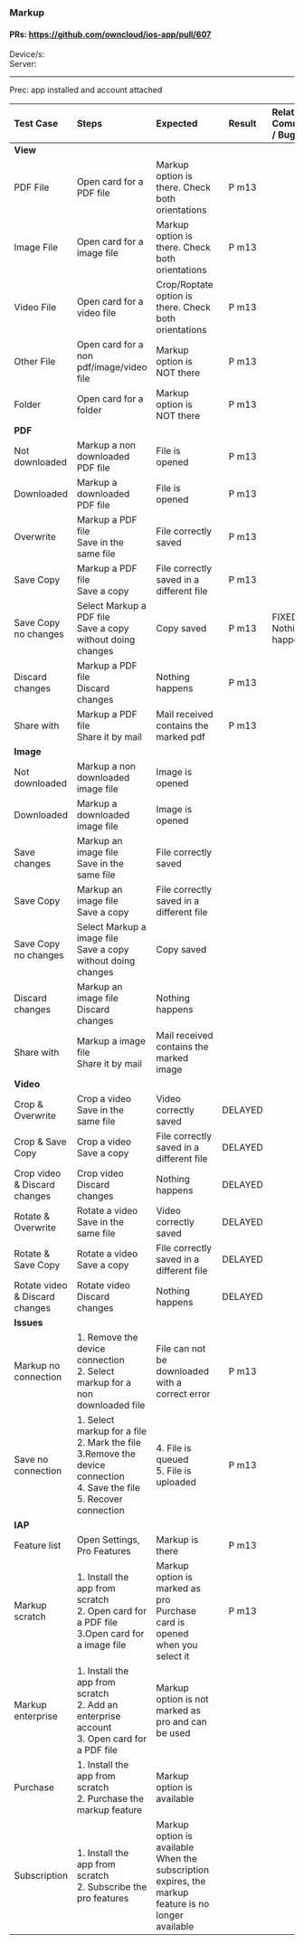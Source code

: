 ### Markup

#### PRs: https://github.com/owncloud/ios-app/pull/607

Device/s: <br>
Server: 


---

Prec: app installed and account attached
 
| Test Case | Steps | Expected | Result | Related Comment / Bug link | 
| :-------- | :---- | :------- | :----: | :------------------------- | 
|**View**||||||
| PDF File | Open card for a PDF file| Markup option is there. Check both orientations | P m13 |  |  |
| Image File | Open card for a image file| Markup option is there. Check both orientations | P m13 |  |  |
| Video File | Open card for a video file| Crop/Roptate option is there. Check both orientations | P m13 |  |  |
| Other File | Open card for a non pdf/image/video file| Markup option is NOT there | P m13 |  |  |
| Folder | Open card for a folder | Markup option is NOT there | P m13 |  |  |
|**PDF**||||||
| Not downloaded | Markup a non downloaded PDF file | File is opened | P m13 |  |  |
| Downloaded | Markup a downloaded PDF file | File is opened | P m13 |  |  |
| Overwrite | Markup a PDF file<br>Save in the same file | File correctly saved | P m13 |  |  |
| Save Copy | Markup a PDF file<br>Save a copy | File correctly saved in a different file | P m13 |  |  |
| Save Copy no changes | Select Markup a PDF file<br>Save a copy without doing changes | Copy saved | P m13 | FIXED: Nothing happens |  |
| Discard changes | Markup a PDF file<br>Discard changes | Nothing happens | P m13 |  |  |
| Share with | Markup a PDF file<br>Share it by mail | Mail received contains the marked pdf | P m13 |  |  |
|**Image**||||||
| Not downloaded | Markup a non downloaded image file | Image is opened |  |  |  |
| Downloaded | Markup a downloaded image file | Image is opened |  |  |  |
| Save changes | Markup an image file<br>Save in the same file | File correctly saved |  |  |  |
| Save Copy | Markup an image file<br>Save a copy | File correctly saved in a different file |  |  |  |
| Save Copy no changes | Select Markup a image file<br>Save a copy without doing changes | Copy saved |  |  |  |
| Discard changes | Markup an image file<br>Discard changes | Nothing happens |  |  |  |
| Share with | Markup a image file<br>Share it by mail | Mail received contains the marked image |  |  |  |
|**Video**| |||||
| Crop & Overwrite | Crop a video<br>Save in the same file | Video correctly saved |  DELAYED |  |  |
| Crop & Save Copy | Crop a video<br>Save a copy | File correctly saved in a different file | DELAYED |  |  |
| Crop video & Discard changes | Crop video<br>Discard changes | Nothing happens | DELAYED |  |  |
| Rotate & Overwrite | Rotate a video<br>Save in the same file | Video correctly saved | DELAYED |  |  |
| Rotate & Save Copy | Rotate a video<br>Save a copy | File correctly saved in a different file |  DELAYED |  |  |
| Rotate video & Discard changes | Rotate video<br>Discard changes | Nothing happens | DELAYED |  |  |
|**Issues**||||||
| Markup no connection | 1. Remove the device connection<br>2. Select markup for a non downloaded file | File can not be downloaded with a correct error | P m13 |  |  |
| Save no connection | 1. Select markup for a file<br>2. Mark the file<br>3.Remove the device connection<br>4. Save the file<br>5. Recover connection | 4. File is queued<br>5. File is uploaded | P m13 |  |  |
|**IAP**||||||
| Feature list | Open Settings, Pro Features | Markup is there | P m13 |  |  |
| Markup scratch | 1. Install the app from scratch<br>2. Open card for a PDF file<br>3.Open card for a image file  | Markup option is marked as pro<br>Purchase card is opened when you select it | P m13 |  |  |
| Markup enterprise | 1. Install the app from scratch<br>2. Add an enterprise account<br>3. Open card for a PDF file | Markup option is not marked as pro and can be used |  |  |  |
| Purchase | 1. Install the app from scratch<br>2. Purchase the markup feature | Markup option is available |  |  |  |
| Subscription | 1. Install the app from scratch<br>2. Subscribe the pro features | Markup option is available<br>When the subscription expires, the markup feature is no longer available |  |  |  |
